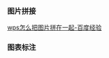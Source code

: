 ### 图片拼接

[wps怎么把图片拼在一起-百度经验](https://jingyan.baidu.com/article/0bc808fceeec471bd585b950.html)

### 图表标注

